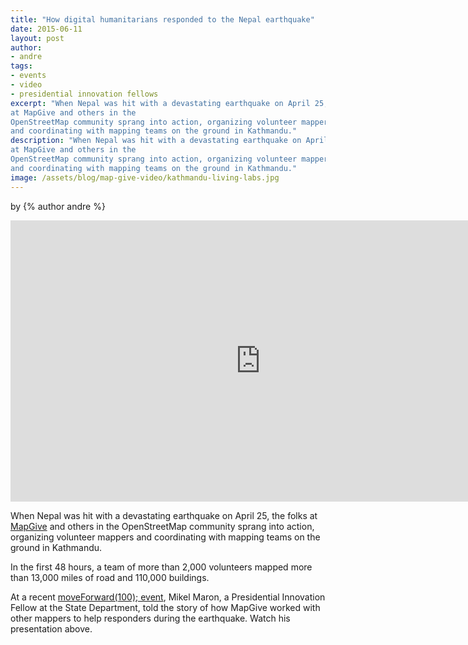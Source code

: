 ```yaml
---
title: "How digital humanitarians responded to the Nepal earthquake"
date: 2015-06-11
layout: post
author:
- andre
tags:
- events
- video
- presidential innovation fellows
excerpt: "When Nepal was hit with a devastating earthquake on April 25, the folks
at MapGive and others in the
OpenStreetMap community sprang into action, organizing volunteer mappers
and coordinating with mapping teams on the ground in Kathmandu."
description: "When Nepal was hit with a devastating earthquake on April 25, the folks
at MapGive and others in the
OpenStreetMap community sprang into action, organizing volunteer mappers
and coordinating with mapping teams on the ground in Kathmandu."
image: /assets/blog/map-give-video/kathmandu-living-labs.jpg
---
```


<p class="authors">
  by {% author andre %}</p>

<iframe width="800" height="450"
src="https://www.youtube-nocookie.com/embed/zxGnlWK0Y2w" frameborder="0"
allowfullscreen></iframe>

When Nepal was hit with a devastating earthquake on April 25, the folks
at [MapGive](http://mapgive.state.gov/) and others in the
OpenStreetMap community sprang into action, organizing volunteer mappers
and coordinating with mapping teams on the ground in Kathmandu.

In the first 48 hours, a team of more than 2,000 volunteers mapped more than
13,000 miles of road and 110,000 buildings.

At a recent [moveForward(100); event](https://18f.gsa.gov/2015/05/11/moveforward/), Mikel Maron, a
Presidential Innovation Fellow at the State Department, told the story
of how MapGive worked with other mappers to help responders during the
earthquake. Watch his presentation above.